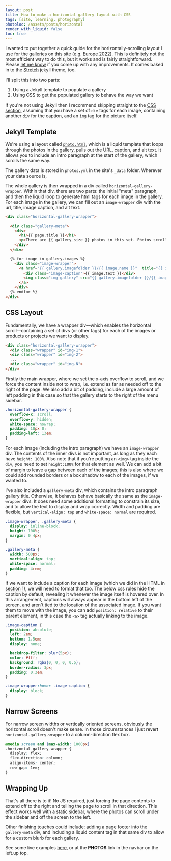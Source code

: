 ```yaml
---
layout: post
title: How to make a horizontal gallery layout with CSS
tags: [site, learning, photography]
photoloc: /assets/posts/horizontal
render_with_liquid: false
toc: true
---
```


I wanted to put together a quick guide for the horizontally-scrolling layout I use for the galleries on this site (e.g. [Europe 2022](https://ben.report/photos/euro)). This is definitely not the most efficient way to do this, but it works and is fairly straightforward. Please [let me know](/contact) if you come up with any improvements. It comes baked in to the [Stretch](https://stretch.ben.report/) jekyll theme, too.

I'll split this into two parts:
1. Using a Jekyll template to populate a gallery
2. Using CSS to get the populated gallery to behave the way we want

If you're not using Jekyll then I recommend skipping straight to the [CSS section](/posts/horizontal-gallery#css-layout), assuming that you have a set of `div` tags for each image, containing another `div` for the caption, and an `img` tag for the picture itself. 


## Jekyll Template

We're using a layout called [`photo.html`](https://github.com/penborter/ben-report/blob/main/_layouts/photo.html), which is a liquid template that loops through the photos in the gallery, pulls out the URL, caption, and alt text. It allows you to include an intro paragraph at the start of the gallery, which scrolls the same way. 

The gallery data is stored in `photos.yml` in the site's `_data` folder. Wherever your data source is, 

The whole gallery is then wrapped in a div called `horizontal-gallery-wrapper`. Within that div, there are two parts: the initial "meta" paragraph, and then the liquid loop to generate html tags for each image in the gallery. For each image in the gallery, we can fill out an `image-wrapper` div with the url, title, image caption, and alt text.

```html
<div class="horizontal-gallery-wrapper">

  <div class="gallery-meta">
    <div>
      <h1>{{ page.title }}</h1>
      <p>There are {{ gallery_size }} photos in this set. Photos scroll horizontally (hold Shift and scroll with a mousewheel). 👉</p>
    </div>
  </div>

  {% for image in gallery.images %}
    <div class="image-wrapper">
      <a href="{{ gallery.imagefolder }}/{{ image.name }}"  title="{{ image.text}}">
        <div class="image-caption">{{ image.text }}</div>
        <img class="img-gallery" src="{{ gallery.imagefolder }}/{{ image.thumb }}" alt="{{ image.text }}" loading="lazy">
      </a>
    </div>
  {% endfor %}
</div>
```
## CSS Layout
Fundamentally, we have a wrapper div––which enables the horizontal scroll––containing a set of divs (or other tags) for each of the images or products or projects we want to display.

```html
<div class="horizontal-gallery-wrapper">
  <div class="wrapper" id="img-1">
  <div class="wrapper" id="img-2">
  ...
  <div class="wrapper" id="img-N">
</div>
```

Firstly the main wrapper, where we set the x-axis overflow to scroll, and we force the content inside not to wrap, i.e. extend as far as needed off to the right of the page. We also add a bit of padding, include a large amount of left padding in this case so that the gallery starts to the right of the menu sidebar.

```scss
.horizontal-gallery-wrapper {
  overflow-x: scroll;
  overflow-y: hidden;
  white-space: nowrap;
  padding: 10px 0;
  padding-left: 13em;
}
```

For each image (including the intro paragraph) we have an `image-wrapper` div. The contents of the inner divs is not important, as long as they each have `height: 100%`. Also note that if you're putting an `<img>` tag inside the `div`, you need to set `height:100%` for that element as well. We can add a bit of margin to leave a gap between each of the images; this is also where we could add rounded borders or a box shadow to each of the images, if we wanted to.

I've also included a `gallery-meta` div, which contains the intro paragraph gallery title. Otherwise, it behaves behave basically the same as the `image-wrapper` divs. It does need some additional formatting to constrain its size, and to allow the text to display and wrap correctly. Width and padding are flexible, but `vertical-align: top` and `white-space: normal` are required. 

```scss
.image-wrapper, .gallery-meta {
  display: inline-block;
  height: 100%;
  margin: 0 4px;
}

.gallery-meta {
  width: 500px;
  vertical-align: top;
  white-space: normal;
  padding: 4rem;
}
```

If we want to include a caption for each image (which we did in the HTML in [section 1](/posts/horizontal-gallery#jekyll-template)), we will need to format that too. The below css rules hide the caption by default, revealing it whenever the image itself is hovered over. In this arrangement, captions will always appear in the bottom left of the screen, and aren't tied to the location of the associated image. If you want them to move with the image, you can add `position: relative` to their parent element, in this case the `<a>` tag actually linking to the image.

```scss
.image-caption {
  position: absolute;
  left: 2em;
  bottom: 1.5em;
  display: none;

  backdrop-filter: blur(5px);
  color: #fff;
  background: rgba(0, 0, 0, 0.5);
  border-radius: 3px;
  padding: 0.3em;
}

.image-wrapper:hover .image-caption {
  display: block;
}
```

## Narrow Screens

For narrow screen widths or vertically oriented screens, obviously the horizontal scroll doesn't make sense. In those circumstances I just revert `horizontal-gallery-wrapper` to a column-direction flex box. 

```css
@media screen and (max-width: 1000px)
.horizontal-gallery-wrapper {
  display: flex;
  flex-direction: column;
  align-items: center;
  row-gap: 1em;
}
```

## Wrapping Up

That's all there is to it! No JS required, just forcing the page contents to extend off to the right and telling the page to scroll in that direction. This effect works well with a static sidebar, where the photos can scroll under the sidebar and off the screen to the left. 

Other finishing touches could include: adding a page footer into the `gallery-meta` div, and including a liquid content tag in that same div to allow for a custom blurb for each gallery. 

See some live examples [here](https://ben.report/photos), or at the **PHOTOS** link in the navbar <span class="narrow-remove">on the left.</span><span class="narrow-show-inline">up top.</span>